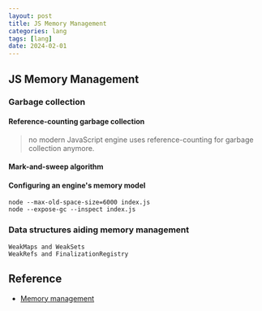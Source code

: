 ```yaml
---
layout: post
title: JS Memory Management
categories: lang
tags: [lang]
date: 2024-02-01
---
```


## JS Memory Management

### Garbage collection

#### Reference-counting garbage collection

> no modern JavaScript engine uses reference-counting for garbage collection anymore.

#### Mark-and-sweep algorithm

#### Configuring an engine's memory model

    node --max-old-space-size=6000 index.js
    node --expose-gc --inspect index.js
    
### Data structures aiding memory management

    WeakMaps and WeakSets
    WeakRefs and FinalizationRegistry


## Reference
+ [Memory management](https://developer.mozilla.org/en-US/docs/Web/JavaScript/Memory_management)
